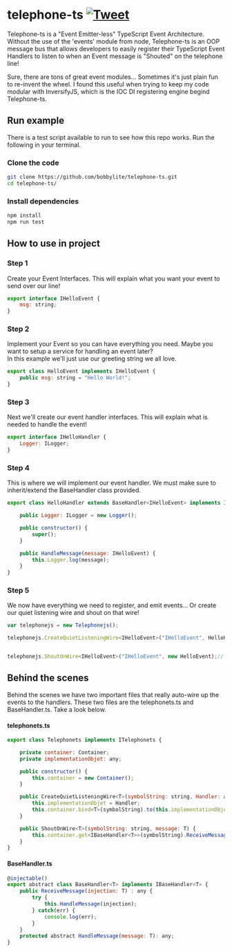 # telephone-ts [![Tweet](https://img.shields.io/twitter/url/http/shields.io.svg?style=social)](https://twitter.com/intent/tweet?text=Telephone-ts%20TypeScript%20Architecture%20&url=https://github.com/bobbylite/telephone-ts&hashtags=Inversion-of-Control,Events,TypeScript,TelephoneTS)
Telephone-ts is a "Event Emitter-less" TypeScript Event Architecture.  Without the use of the 'events' module from node, Telephone-ts is an OOP message bus that allows developers to easily register their TypeScript Event Handlers to listen to when an Event message is "Shouted" on the telephone line! 

Sure, there are tons of great event modules... Sometimes it's just plain fun to re-invent the wheel.  I found this useful when trying to keep my code modular with InversifyJS, which is the IOC DI registering engine begind Telephone-ts. 

## Run example
There is a test script available to run to see how this repo works. 
Run the following in your terminal.

### Clone the code 
```bash
git clone https://github.com/bobbylite/telephone-ts.git
cd telephone-ts/
```

### Install dependencies
```bash
npm install 
npm run test
```

## How to use in project

### Step 1
Create your Event Interfaces.  This will explain what you want your event to send over our line! 
```javascript
export interface IHelloEvent {
    msg: string;
}
```

### Step 2
Implement your Event so you can have everything you need.  Maybe you want to setup a service for handling an event later?  
In this example we'll just use our greeting string we all love. 
```javascript 
export class HelloEvent implements IHelloEvent {
    public msg: string = "Hello World!";
}
```

### Step 3 
Next we'll create our event handler interfaces. This will explain what is needed to handle the event!
```javascript 
export interface IHelloHandler {
    Logger: ILogger;
}
```

### Step 4
This is where we will implement our event handler.  We must make sure to inherit/extend the BaseHandler class provided. 
```javascript
export class HelloHandler extends BaseHandler<IHelloEvent> implements IHelloHandler {

    public Logger: ILogger = new Logger();

    public constructor() {
        super();
    }

    public HandleMessage(message: IHelloEvent) {
        this.Logger.log(message);
    }
}
```

### Step 5
We now have everything we need to register, and emit events... Or create our quiet listening wire and shout on that wire! 
```javascript
var telephonejs = new Telephonejs();

telephonejs.CreateQuietListeningWire<IHelloEvent>("IHelloEvent", HelloHandler);


telephonejs.ShoutOnWire<IHelloEvent>("IHelloEvent", new HelloEvent);// OUTPUT-> HelloEvent { msg: 'Hello World!' }
```

## Behind the scenes
Behind the scenes we have two important files that really auto-wire up the events to the handlers.  These two files are the telephonets.ts and BaseHandler.ts.  Take a look below.

#### telephonets.ts
```javascript
export class Telephonets implements ITelephonets {

    private container: Container;
    private implementationObjet: any;

    public constructor() {
        this.container = new Container();
    }

    public CreateQuietListeningWire<T>(symbolString: string, Handler: any) : void {
        this.implementationObjet = Handler;
        this.container.bind<T>(symbolString).to(this.implementationObjet);
    }

    public ShoutOnWire<T>(symbolString: string, message: T) {
        this.container.get<IBaseHandler<T>>(symbolString).ReceiveMessage(message);
    }
}
```

#### BaseHandler.ts
```javascript
@injectable()
export abstract class BaseHandler<T> implements IBaseHandler<T> {
    public ReceiveMessage(injection: T) : any {
        try {
            this.HandleMessage(injection);
        } catch(err) {
            console.log(err);
        }
    }
    protected abstract HandleMessage(message: T): any;
}
```
